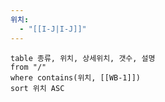```yaml
---
위치:
  - "[[I-J|I-J]]"
---
```


```dataview
table 종류, 위치, 상세위치, 갯수, 설명
from "/"
where contains(위치, [[WB-1]])
sort 위치 ASC
```
